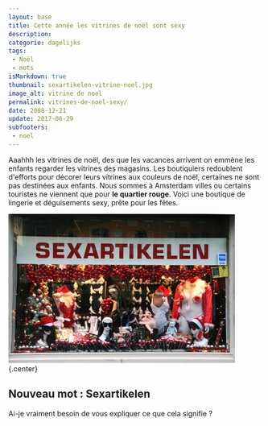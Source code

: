 ```yaml
---
layout: base
title: Cette année les vitrines de noël sont sexy
description: 
categorie: dagelijks
tags: 
 - Noël
 - mots
isMarkdown: true
thumbnail: sexartikelen-vitrine-noel.jpg
image_alt: vitrine de noel
permalink: vitrines-de-noel-sexy/
date: 2008-12-21
update: 2017-06-29
subfooters:
 - noel
---
```




Aaahhh les vitrines de noël, des que les vacances arrivent on emmène les enfants regarder les vitrines des magasins. Les boutiquiers redoublent d'efforts pour décorer leurs vitrines aux couleurs de noël, certaines ne sont pas destinées aux enfants. Nous sommes à Amsterdam villes ou certains touristes ne viennent que pour **le quartier rouge**. Voici une boutique de lingerie et déguisements sexy, prête pour les fêtes.

![vitrine de lingerie et accessoires sexuels aux couleurs de noël](sexartikelen-vitrine-noel.jpg){.center}

## Nouveau mot : Sexartikelen
Ai-je vraiment besoin de vous expliquer ce que cela signifie ?



<!-- post notes:
censuré par google adsense:
((/public/images/photos/2008-11/sexartikelen-vitrine-noel.jpg|vitrine de lingerie et accéssoires sexuels aux couleurs de noël|C))
--->

